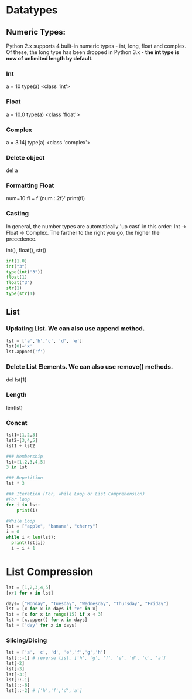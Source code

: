 # Datatypes
## Numeric Types:
Python 2.x supports 4 built-in numeric types - int, long, float and complex. 
Of these, the long type has been dropped in Python 3.x - **the int type is now of unlimited length by default.**

### Int
a = 10
type(a)
<class 'int'>

### Float
a = 10.0
type(a)
<class 'float'>

### Complex
a = 3.14j
type(a)
<class 'complex'> 

### Delete object
del a

### Formatting Float
num=10
fl = f'{num :.2f}'
print(fl)

### Casting
In general, the number types are automatically 'up cast' in this order:
Int → Float → Complex. The farther to the right you go, the higher the precedence.

int(), float(), str()

```python
int(1.0)  
int("3")
type(int("3"))
float(1)
float("3")
str(1)
type(str(1)
```

## List

### Updating List. We can also use append method.
```python
lst = ['a','b','c', 'd', 'e']
lst[0]='x'
lst.appned('f')
```

### Delete List Elements. We can also use remove() methods.
del lst[1]

### Length
len(lst)

### Concat
```python
lst1=[1,2,3]
lst2=[3,4,5]
lst1 + lst2

### Membership
lst=[1,2,3,4,5]
3 in lst

### Repetition
lst * 3

### Iteration (For, while Loop or List Comprehension)
#For loop
for i in lst:
	print(i)  

#While Loop
lst = ["apple", "banana", "cherry"]
i = 0
while i < len(lst):
  print(lst[i])
  i = i + 1
```

# List Compression
```python
lst = [1,2,3,4,5]
[x+1 for x in lst]

days= ["Monday", "Tuesday", "Wednesday", "Thursday", "Friday"]
lst = [x for x in days if "e" in x]
lst = [x for x in range(15) if x < 3]
lst = [x.upper() for x in days]
lst = ['day' for x in days]
```

### Slicing/Dicing
```python
lst = ['a', 'c', 'd', 'e','f','g','h']
lst[::-1] # reverse list, ['h', 'g', 'f', 'e', 'd', 'c', 'a']
lst[-2]
lst[-3]
lst[-3:]
lst[::-1]
lst[::-6]
lst[::-2] # ['h','f','d','a']
```
